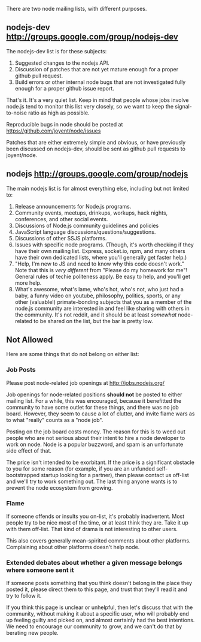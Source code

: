 There are two node mailing lists, with different purposes.

## nodejs-dev http://groups.google.com/group/nodejs-dev

The nodejs-dev list is for these subjects:

1. Suggested changes to the nodejs API.
2. Discussion of patches that are not yet mature enough for a proper github pull request.
3. Build errors or other internal node bugs that are not investigated fully enough for a proper github issue report.

That's it.  It's a very quiet list.  Keep in mind that people whose jobs involve node.js tend to monitor this list very closely, so we want to keep the signal-to-noise ratio as high as possible.

Reproducible bugs in node should be posted at https://github.com/joyent/node/issues

Patches that are either extremely simple and obvious, or have previously been discussed on nodejs-dev, should be sent as github pull requests to joyent/node.

## nodejs http://groups.google.com/group/nodejs

The main nodejs list is for almost everything else, including but not limited to:

1. Release announcements for Node.js programs.
2. Community events, meetups, drinkups, workups, hack nights, conferences, and other social events.
3. Discussions of Node.js community guidelines and policies
4. JavaScript language discussions/questions/suggestions.
5. Discussions of other SSJS platforms.
6. Issues with specific node programs.  (Though, it's worth checking if they have their own mailing list.  Express, socket.io, npm, and many others have their own dedicated lists, where you'll generally get faster help.)
7. "Help, I'm new to JS and need to know why this code doesn't work."  Note that this is *very different* from "Please do my homework for me"!  General rules of techie politeness apply.  Be easy to help, and you'll get more help.
8. What's awesome, what's lame, who's hot, who's not, who just had a baby, a funny video on youtube, philosophy, politics, sports, or any other (valuable!) primate-bonding subjects that you as a member of the node.js community are interested in and feel like sharing with others in the community.  It's not reddit, and it should be at least *somewhat* node-related to be shared on the list, but the bar is pretty low.

## Not Allowed

Here are some things that do not belong on either list:

### Job Posts

Please post node-related job openings at http://jobs.nodejs.org/

Job openings for node-related positions **should not** be posted to either mailing list.  For a while, this was encouraged, because it benefitted the community to have some outlet for these things, and there was no job board.  However, they seem to cause a lot of clutter, and invite flame wars as to what "really" counts as a "node job".

Posting on the job board costs money.  The reason for this is to weed out people who are not serious about their intent to hire a node developer to work on node.  Node is a popular buzzword, and spam is an unfortunate side effect of that.

The price isn't intended to be exorbitant.  If the price is a significant obstacle to you for some reason (for example, if you are an unfunded self-bootstrapped startup looking for a partner), then please contact us off-list and we'll try to work something out.  The last thing anyone wants is to prevent the node ecosystem from growing.

### Flame

If someone offends or insults you on-list, it's probably inadvertent.  Most people try to be nice most of the time, or at least think they are.  Take it up with them off-list.  That kind of drama is not interesting to other users.

This also covers generally mean-spirited comments about other platforms.  Complaining about other platforms doesn't help node.

### Extended debates about whether a given message belongs where someone sent it

If someone posts something that you think doesn't belong in the place they posted it, please direct them to this page, and trust that they'll read it and try to follow it.

If you think this page is unclear or unhelpful, then let's discuss that with the community, without making it about a specific user, who will probably end up feeling guilty and picked on, and almost certainly had the best intentions.  We need to encourage our community to grow, and we can't do that by berating new people.
